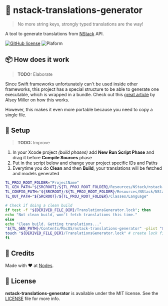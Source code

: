# 💬 nstack-translations-generator
> No more string keys, strongly typed translations are the way!

A tool to generate translations from [NStack](http://nstack.io) API. 

[![GitHub license](https://img.shields.io/badge/license-MIT-blue.svg)](https://github.com/nodes-ios/nstack-translations-generator/blob/master/LICENSE)
![Plaform](https://img.shields.io/badge/platform-osx-lightgrey.svg)

## 📦 How does it work
> **TODO:** Elaborate  

Since Swift frameworks unfortunately can't be used inside other frameworks, this project has a special structure to be able to generate one executable, which is wrapped in a bundle. Check out this [great article](https://colemancda.github.io/programming/2015/02/12/embedded-swift-frameworks-osx-command-line-tools/) by Alsey Miller on how this works. 

However, this makes it even more portable because you need to copy a single file.

## 🔧 Setup
> **TODO:** Improve

1. In your Xcode project *(build phases)* add **New Run Script Phase** and drag it before **Compile Sources** phase
2. Put in the script below and change your project specific IDs and Paths
3. Everytime you do **Clean** and then **Build**, your translations will be fetched and models generated

~~~sh
TL_PROJ_ROOT_FOLDER="ProjectName"
TL_GEN_PATH="${SRCROOT}/${TL_PROJ_ROOT_FOLDER}/Resources/NStack/nstack-translations-generator.bundle"
TL_CONFIG_PATH="${SRCROOT}/${TL_PROJ_ROOT_FOLDER}/Resources/NStack/NStack.plist"
TL_OUT_PATH="${SRCROOT}/${TL_PROJ_ROOT_FOLDER}/Classes/Language"

# Check if doing a clean build
if test -f "${DERIVED_FILE_DIR}/TranslationsGenerator.lock"; then
echo "Not clean build, won't fetch translations this time."
else
echo "Clean build. Getting translations..."
"${TL_GEN_PATH}/Contents/MacOS/nstack-translations-generator" -plist "${TL_CONFIG_PATH}" -output "${TL_OUT_PATH}" -standalone
touch "${DERIVED_FILE_DIR}/TranslationsGenerator.lock" # create lock file
fi
~~~

## 👥 Credits
Made with ❤️ at [Nodes](http://nodesagency.com).

## 📄 License
**nstack-translations-generator** is available under the MIT license. See the [LICENSE](https://github.com/nodes-ios/nstack-translations-generator/blob/master/LICENSE) file for more info.
